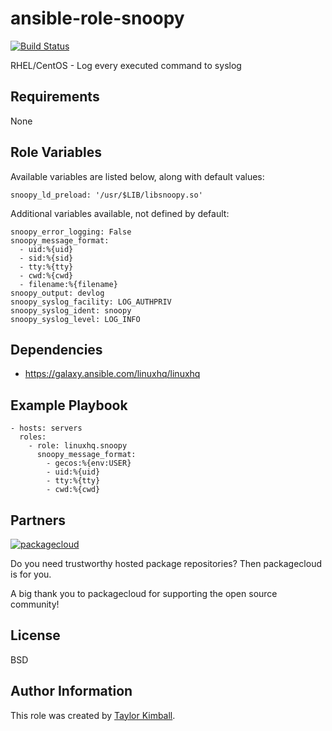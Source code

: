 # ansible-role-snoopy

[![Build Status](https://travis-ci.org/linuxhq/ansible-role-snoopy.svg?branch=master)](https://travis-ci.org/linuxhq/ansible-role-snoopy)

RHEL/CentOS - Log every executed command to syslog

## Requirements

None

## Role Variables

Available variables are listed below, along with default values:

    snoopy_ld_preload: '/usr/$LIB/libsnoopy.so'

Additional variables available, not defined by default:

    snoopy_error_logging: False
    snoopy_message_format:
      - uid:%{uid}
      - sid:%{sid}
      - tty:%{tty}
      - cwd:%{cwd}
      - filename:%{filename}
    snoopy_output: devlog
    snoopy_syslog_facility: LOG_AUTHPRIV
    snoopy_syslog_ident: snoopy
    snoopy_syslog_level: LOG_INFO

## Dependencies

 * https://galaxy.ansible.com/linuxhq/linuxhq

## Example Playbook

    - hosts: servers
      roles:
        - role: linuxhq.snoopy
          snoopy_message_format:
            - gecos:%{env:USER}
            - uid:%{uid}
            - tty:%{tty}
            - cwd:%{cwd}

## Partners

[![packagecloud](http://dka575ofm4ao0.cloudfront.net/pages-transactional_logos/retina/10543/gKme3F4XRaC5EyKJzKsA)](https://packagecloud.io)

Do you need trustworthy hosted package repositories?  Then packagecloud is for you.

A big thank you to packagecloud for supporting the open source community!

## License

BSD

## Author Information

This role was created by [Taylor Kimball](http://www.linuxhq.org).
